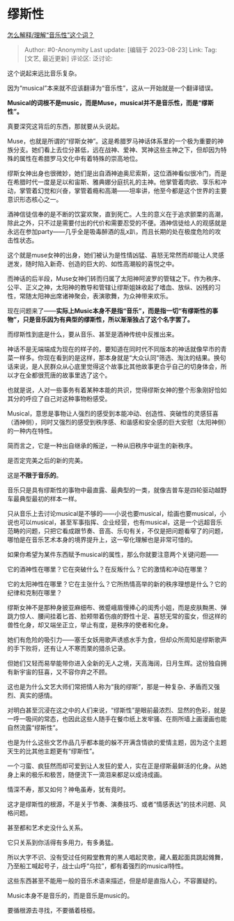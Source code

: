 # 缪斯性
[怎么解释/理解“音乐性”这个词？](https://www.zhihu.com/question/54032151/answer/3175763991)

> Author: #0-Anonymity
> Last update: [编辑于 2023-08-23]
> Link:
> Tag: [文艺, 最近更新]
> 评论区:
> 泛讨论:

这个说起来远比音乐复杂。

因为“musical”本来就不应该翻译为“音乐性”，这从一开始就是一个翻译错误。

**Musical的词根不是music，而是Muse，musical并不是音乐性，而是“缪斯性”。**

真要深究这背后的东西，那就要从头说起。

Muse，也就是所谓的“缪斯女神”。这是希腊罗马神话体系里的一个极为重要的神族分支。她们看上去位分甚低，远在战神、爱神、冥神这些主神之下，但却因为特殊的属性在希腊罗马文化中有着特殊的崇高地位。

缪斯女神出身也很微妙，她们是出自酒神迪奥尼索斯，这位酒神看似很冷门，而是在希腊时代一度是足以和宙斯、雅典娜分庭抗礼的主神。他掌管着肉欲、享乐和冲动，掌管着幻觉和兴奋，掌管着瘾和高潮——坦率讲，他至今都是这个世界的主要意识形态核心之一。

酒神信徒信奉的是不断的饮宴欢聚，直到死亡。人生的意义在于追求颤栗的高潮，除此之外，只不过是需要付出的代价和需要忍受的不便。酒神信徒给人的观感就是永远在参加party——几乎全是吸毒醉酒的乱x趴，而且长期的处在极度危险的攻击性状态。

这个就是muse女神的出身，她们被认为是性情凶猛、喜怒无常然而却能让人灵感迸发，随时陷入新奇、创造的巨大的、如性高潮般的喜悦之中。

而神话的后半段，Muse女神们转而归属了太阳神阿波罗的管辖之下。作为秩序、公平、正义之神，太阳神的教导和管辖让缪斯姐妹收起了嗜血、放纵、凶残的习性，常随太阳神出席诸神聚会，表演歌舞，为众神带来欢乐。

现在问题来了——**实际上Music本身不是指“音乐”，而是指一切“有缪斯性的事物”，只是音乐因为有典型的缪斯性，所以渐渐独占了这个名字罢了。**

而缪斯性到底是什么，要从音乐、甚至是酒神传统中反推出来。

神话不是无端端成为现在的样子的，要知道在同时代不同版本的神话就像早市的青菜一样多。你现在看到的是这样，那本身就是“大众认同”筛选、淘汰的结果。换句话来说，是人民群众从心底里觉得这个故事比其他故事更合乎自己的切身体会，所以才在全都很荒唐的故事里选了这个。

也就是说，人对一些事务有着某种本能的共识，觉得缪斯女神的整个形象刚好恰如其分的呼应了自己对这种事物粉感受。

Musical，意思是事物让人强烈的感受到本能冲动、创造性、突破性的灵感狂喜（酒神侧），同时又强烈的感受到秩序感、和谐感和安全感的巨大安慰（太阳神侧）的一种内在特性。

简而言之，它是一种出自继承的叛逆，一种从旧秩序中诞生的新秩序。

是否定完美之后的新的完美。

这是**不限于音乐的**。

音乐只是具有缪斯性的事物中最直露、最典型的一类，就像吉普车是四轮驱动越野车最典型最初的样本一样。

只从音乐上去讨论musical是不够的——小说也要musical，绘画也要musical，小说也可以musical，甚至军事指挥、企业经营，也有musical，这是一个远超音乐范畴的问题，只把它看成跟节奏、音高、乐句有关，不仅是把问题看窄了的问题，哪怕是在音乐艺术本身的境界提升上，这一窄化理解也是非常可惜的。

如果你希望为某件东西赋予musical的属性，那么你就要注意两个关键问题——

它的酒神性在哪里？它在突破什么？在反叛什么？它的激情和冲动在哪里？

它的太阳神性在哪里？它在主张什么？它所热情高举的新的秩序理想是什么？它的纪律和克制在哪里？

缪斯女神不是那种身披亚麻细布、微蹙峨眉慢捧心的闺秀小姐，而是皮肤黝黑、弹跳力惊人、腰间挂着匕首、脸颊带着伤痕的野性十足、喜怒无常的蛮女，但这样的兽性化身，却又端坐正立，举止有度，是秩序的使者和化身。

她们有危险的吸引力——塞壬女妖用歌声诱惑水手为食，但却众所周知是缪斯歌声的手下败将，还有让人不寒而栗的猎杀记录。

但她们又轻而易举能带你进入全新的无人之境，天高海阔，日月生辉。这份独自拥有新宇宙的狂喜，又不容你弃之不顾。

这也是为什么文艺大师们常把情人称为“我的缪斯”，那是一种复杂、矛盾而又强烈、真实的感情。

对明白甚至沉浸在这之中的人们来说，“缪斯性”是眼前最浓烈、显然的色彩，就是一呼一吸间的常态，也因此这些人随手在餐巾纸上发牢骚、在厕所墙上画漫画也能自然流露“缪斯性”。

也是为什么这些文艺作品几乎都本能的躲不开满含情欲的爱情主题，因为这个主题天生的比其他主题更有“缪斯性”。

一个刁蛮、疯狂然而却可爱到让人发狂的爱人，实在正是缪斯最鲜活的化身。从她身上来的极乐和极苦，随便流下一滴泪来都足以成诗成画。

情深不寿，那又如何？神龟虽寿，犹有竟时。

这才是缪斯性的根源，不是关于节奏、演奏技巧、或者“情感表达”的技术问题、风格问题。

甚至都和艺术史没什么关系。

它只关系到你活得有多用力，有多勇猛。

所以大字不识、没有受过任何殿堂教育的黑人唱起灵歌，藏人戴起面具跳起傩舞，乃至船工喊起号子，战士山呼“乌拉”，都有着强烈的musical特性。

这些东西甚至不能用一般的音乐术语来描述，但是却是直指人心，不容置疑的。

Music本身不是音乐的，而是音乐是music的。

要循根源去寻找，不要循着枝桠。